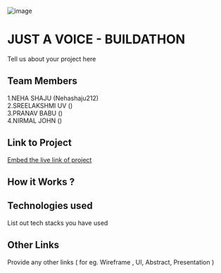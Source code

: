 ![image](IMG-20240925-WA0030.jpg)

# JUST A VOICE - BUILDATHON
Tell us about your project here

## Team Members
1.NEHA SHAJU (Nehashaju212)   
2.SREELAKSHMI UV ()   
3.PRANAV BABU ()   
4.NIRMAL JOHN ()   

## Link to Project
[Embed the live link of project](live_link)

## How it Works ?  

## Technologies used
List out tech stacks you have used

## Other Links
Provide any other links ( for eg. Wireframe , UI, Abstract, Presentation )
